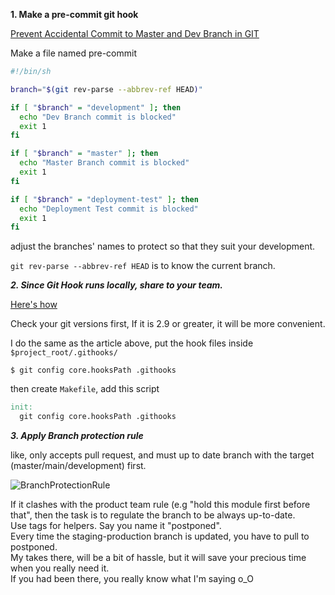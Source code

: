 **1\. Make a pre-commit git hook**

[Prevent Accidental Commit to Master and Dev Branch in GIT](https://www.cyberithub.com/how-to-prevent-accidental-commit-to-master-and-dev-branch-in-git/)

Make a file named pre-commit

```.sh
#!/bin/sh

branch="$(git rev-parse --abbrev-ref HEAD)"

if [ "$branch" = "development" ]; then
  echo "Dev Branch commit is blocked"
  exit 1
fi

if [ "$branch" = "master" ]; then
  echo "Master Branch commit is blocked"
  exit 1
fi

if [ "$branch" = "deployment-test" ]; then
  echo "Deployment Test commit is blocked"
  exit 1
fi
```
adjust the branches' names to protect so that they suit your development.

`git rev-parse --abbrev-ref HEAD` is to know the current branch.


***2\. Since Git Hook runs locally, share to your team.***

[Here's how](https://www.viget.com/articles/two-ways-to-share-git-hooks-with-your-team/)

Check your git versions first, If it is 2.9 or greater, it will be more convenient.

I do the same as the article above, put the hook files inside `$project_root/.githooks/`

```git
$ git config core.hooksPath .githooks
```

then create `Makefile`, add this script 

```Makefile
init:
  git config core.hooksPath .githooks
```


***3\. Apply Branch protection rule***

like, only accepts pull request, and must up to date branch with the target (master/main/development) first.

![BranchProtectionRule](https://i.postimg.cc/sXKFGBsX/2022-03-23-11-15-32-New-branch-protection-rule-Mozilla-Firefox.png)

If it clashes with the product team rule (e.g "hold this module first before that", then the task is to regulate the branch to be always up-to-date.  
Use tags for helpers. Say you name it "postponed".  
Every time the staging-production branch is updated, you have to pull to postponed.  
My takes there, will be a bit of hassle, but it will save your precious time when you really need it.  
If you had been there, you really know what I'm saying o_O
